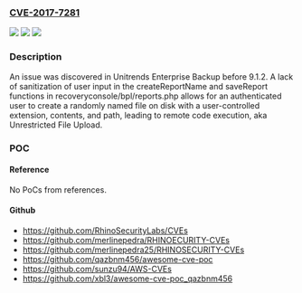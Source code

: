 ### [CVE-2017-7281](https://cve.mitre.org/cgi-bin/cvename.cgi?name=CVE-2017-7281)
![](https://img.shields.io/static/v1?label=Product&message=n%2Fa&color=blue)
![](https://img.shields.io/static/v1?label=Version&message=n%2Fa&color=blue)
![](https://img.shields.io/static/v1?label=Vulnerability&message=n%2Fa&color=brighgreen)

### Description

An issue was discovered in Unitrends Enterprise Backup before 9.1.2. A lack of sanitization of user input in the createReportName and saveReport functions in recoveryconsole/bpl/reports.php allows for an authenticated user to create a randomly named file on disk with a user-controlled extension, contents, and path, leading to remote code execution, aka Unrestricted File Upload.

### POC

#### Reference
No PoCs from references.

#### Github
- https://github.com/RhinoSecurityLabs/CVEs
- https://github.com/merlinepedra/RHINOECURITY-CVEs
- https://github.com/merlinepedra25/RHINOSECURITY-CVEs
- https://github.com/qazbnm456/awesome-cve-poc
- https://github.com/sunzu94/AWS-CVEs
- https://github.com/xbl3/awesome-cve-poc_qazbnm456


